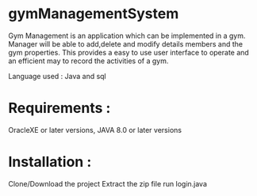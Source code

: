 # gymManagementSystem
Gym Management is an application which can be implemented in a gym. Manager will be able to add,delete and modify details members and the gym properties. This provides a easy to use user interface to operate and an efficient may to record the activities of a gym.

Language used : Java and sql

# Requirements :
OracleXE or later versions, 
JAVA 8.0 or later versions

# Installation :
Clone/Download the project
Extract the zip file
run login.java
